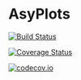 # AsyPlots

[![Build Status](https://travis-ci.org/sswatson/AsyPlots.jl.svg?branch=master)](https://travis-ci.org/sswatson/AsyPlots.jl)

[![Coverage Status](https://coveralls.io/repos/sswatson/AsyPlots.jl/badge.svg?branch=master&service=github)](https://coveralls.io/github/sswatson/AsyPlots.jl?branch=master)

[![codecov.io](http://codecov.io/github/sswatson/AsyPlots.jl/coverage.svg?branch=master)](http://codecov.io/github/sswatson/AsyPlots.jl?branch=master)
